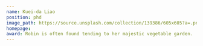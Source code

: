 ```yaml
---
name: Kuei-da Liao
position: phd
image_path: https://source.unsplash.com/collection/139386/605x605?a=.png
homepage: 
award: Robin is often found tending to her majestic vegetable garden.
---
```

